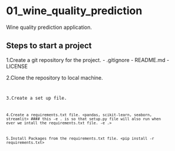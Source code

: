 # 01_wine_quality_prediction
Wine quality prediction application.

## Steps to start a project

1.Create a git repository for the project.
	- .gitignore
	- README.md
	- LICENSE

2.Clone the repository to local machine.
	<code>

3.Create a set up file.
    <code>

4.Create a requirements.txt file.
	<pandas,
    scikit-learn,
    seaborn,
    streamlit>
    #### this -e . is so that setup.py file will also run when ever we intall the requirements.txt file.
    -e .>

5.Install Packages from the requirements.txt file.
    <pip install -r requirements.txt>

